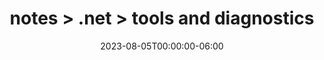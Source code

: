 ---
title: notes > .net > tools and diagnostics
date: 2023-08-05T00:00:00-06:00
draft: false
weight: 1
---